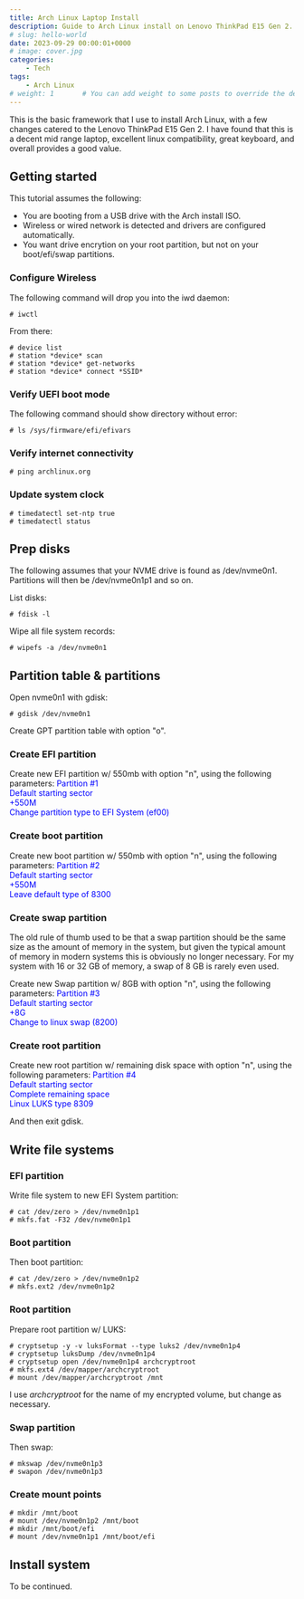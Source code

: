 ```yaml
---
title: Arch Linux Laptop Install
description: Guide to Arch Linux install on Lenovo ThinkPad E15 Gen 2.
# slug: hello-world
date: 2023-09-29 00:00:01+0000
# image: cover.jpg
categories:
    - Tech
tags:
    - Arch Linux
# weight: 1       # You can add weight to some posts to override the default sorting (date descending)
---
```


This is the basic framework that I use to install Arch Linux, with a few changes catered to the Lenovo ThinkPad E15 Gen 2. I have found that this is a decent mid range laptop, excellent linux compatibility, great keyboard, and overall provides a good value.

## Getting started

This tutorial assumes the following:

* You are booting from a USB drive with the Arch install ISO.
* Wireless or wired network is detected and drivers are configured automatically.
* You want drive encrytion on your root partition, but not on your boot/efi/swap partitions.

### Configure Wireless

The following command will drop you into the iwd daemon:

    # iwctl

From there:

    # device list
    # station *device* scan
    # station *device* get-networks
    # station *device* connect *SSID*

### Verify UEFI boot mode

The following command should show directory without error:

    # ls /sys/firmware/efi/efivars

### Verify internet connectivity

    # ping archlinux.org

### Update system clock

    # timedatectl set-ntp true
    # timedatectl status

## Prep disks

The following assumes that your NVME drive is found as /dev/nvme0n1. Partitions will then be /dev/nvme0n1p1 and so on.

List disks:

    # fdisk -l

Wipe all file system records:

    # wipefs -a /dev/nvme0n1

## Partition table & partitions

Open nvme0n1 with gdisk:

    # gdisk /dev/nvme0n1

Create GPT partition table with option "o".

### Create EFI partition

Create new EFI partition w/ 550mb with option "n", using the following parameters:
<font color="blue">
Partition #1 </br>
Default starting sector</br>
+550M</br>
Change partition type to EFI System (ef00)</br>
</font>

### Create boot partition

Create new boot partition w/ 550mb with option "n", using the following parameters:
<font color="blue">
Partition #2 </br>
Default starting sector</br>
+550M</br>
Leave default type of 8300</br>
</font>

### Create swap partition

The old rule of thumb used to be that a swap partition should be the same size as the amount of memory in the system, but given the typical amount of memory in modern systems this is obviously no longer necessary. For my system with 16 or 32 GB of memory, a swap of 8 GB is rarely even used.</br>

Create new Swap partition w/ 8GB with option "n", using the following parameters:
<font color="blue">
Partition #3</br>
Default starting sector</br>
+8G</br>
Change to linux swap (8200)</br>
</font>

### Create root partition

Create new root partition w/ remaining disk space with option "n", using the following parameters:
<font color ="blue">
Partition #4</br>
Default starting sector</br>
Complete remaining space</br>
Linux LUKS type 8309</br>
</font>

And then exit gdisk.

## Write file systems

### EFI partition

Write file system to new EFI System partition:

    # cat /dev/zero > /dev/nvme0n1p1 
    # mkfs.fat -F32 /dev/nvme0n1p1 

### Boot partition

Then boot partition:

    # cat /dev/zero > /dev/nvme0n1p2 
    # mkfs.ext2 /dev/nvme0n1p2

### Root partition

Prepare root partition w/ LUKS:

    # cryptsetup -y -v luksFormat --type luks2 /dev/nvme0n1p4
    # cryptsetup luksDump /dev/nvme0n1p4
    # cryptsetup open /dev/nvme0n1p4 archcryptroot
    # mkfs.ext4 /dev/mapper/archcryptroot
    # mount /dev/mapper/archcryptroot /mnt

I use *archcryptroot* for the name of my encrypted volume, but change as necessary.

### Swap partition

Then swap:

    # mkswap /dev/nvme0n1p3
    # swapon /dev/nvme0n1p3

### Create mount points

    # mkdir /mnt/boot
    # mount /dev/nvme0n1p2 /mnt/boot
    # mkdir /mnt/boot/efi
    # mount /dev/nvme0n1p1 /mnt/boot/efi

## Install system

To be continued.